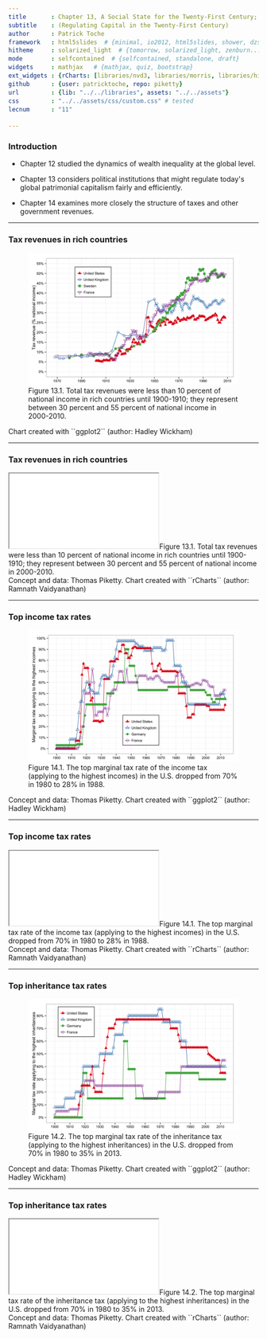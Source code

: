 ```yaml
---
title       : Chapter 13, A Social State for the Twenty-First Century; Chapter 14, Rethinking the Progressive Income Tax
subtitle    : (Regulating Capital in the Twenty-First Century)
author      : Patrick Toche
framework   : html5slides  # {minimal, io2012, html5slides, shower, dzslides, ...}
hitheme     : solarized_light  # {tomorrow, solarized_light, zenburn...}
mode        : selfcontained  # {selfcontained, standalone, draft}
widgets     : mathjax   # {mathjax, quiz, bootstrap}
ext_widgets : {rCharts: [libraries/nvd3, libraries/morris, libraries/highcharts]}
github      : {user: patricktoche, repo: piketty}
url         : {lib: "../../libraries", assets: "../../assets"}
css         : "../../assets/css/custom.css" # tested
lecnum      : "11"

---
```




### Introduction  

- Chapter 12 studied the dynamics of wealth inequality at the global level.

- Chapter 13 considers political institutions that might regulate today's global patrimonial capitalism fairly and efficiently.

- Chapter 14 examines more closely the structure of taxes and other government revenues.

---

### Tax revenues in rich countries

<figure>  
<img src = "../../figures/Figure_13_1.png" alt = "Figure 13.1. Tax revenues in rich countries, 1870-2010.">  
<figcaption class = 'figcaption'>Figure 13.1. Total tax revenues were less than 10 percent of national income in rich countries until 1900-1910; they represent between 30 percent and 55 percent of national income in 2000-2010.</figcaption>  
</figure> 
<footer class = 'footnote'>
Chart created with ``ggplot2`` (author: Hadley Wickham)
</footer>  

---

### Tax revenues in rich countries


<iframe src = 'figures/Figure_13_1.html' alt = "Figure 13.1. Tax revenues in rich countries, 1870-2010.">
</iframe><icaption class = 'icaption'>Figure 13.1. Total tax revenues were less than 10 percent of national income in rich countries until 1900-1910; they represent between 30 percent and 55 percent of national income in 2000-2010.</icaption>
<footer class = 'footnote'>  
Concept and data: Thomas Piketty. Chart created with ``rCharts`` (author: Ramnath Vaidyanathan)  
</footer>  

---

### Top income tax rates

<figure>  
<img src = "../../figures/Figure_14_1.png" alt = "Figure 14.1. Top income tax rates, 1900-2013.">  
<figcaption class = 'figcaption'>Figure 14.1. The top marginal tax rate of the income tax (applying to the highest incomes) in the U.S. dropped from 70% in 1980 to 28% in 1988.</figcaption>  
</figure> 
<footer class = 'footnote'>
Concept and data: Thomas Piketty. Chart created with ``ggplot2`` (author: Hadley Wickham)
</footer>  

---

### Top income tax rates


<iframe src = 'figures/Figure_14_1.html' alt = "Figure 14.1. Top income tax rates, 1900-2013.">
</iframe><icaption class = 'icaption'>Figure 14.1. The top marginal tax rate of the income tax (applying to the highest incomes) in the U.S. dropped from 70% in 1980 to 28% in 1988.</icaption>
<footer class = 'footnote'>  
Concept and data: Thomas Piketty. Chart created with ``rCharts`` (author: Ramnath Vaidyanathan)  
</footer>  

---

### Top inheritance tax rates

<figure>  
<img src = "../../figures/Figure_14_2.png" alt = "Figure 14.2. Top inheritance tax rates, 1900-2013.">  
<figcaption class = 'figcaption'>Figure 14.2. The top marginal tax rate of the inheritance tax (applying to the highest inheritances) in the U.S. dropped from 70% in 1980 to 35% in 2013.</figcaption>  
</figure> 
<footer class = 'footnote'>
Concept and data: Thomas Piketty. Chart created with ``ggplot2`` (author: Hadley Wickham)
</footer>  

---

### Top inheritance tax rates


<iframe src = 'figures/Figure_14_2.html' alt = "Figure 14.2. Top inheritance tax rates, 1900-2013.">
</iframe><icaption class = 'icaption'>Figure 14.2. The top marginal tax rate of the inheritance tax (applying to the highest inheritances) in the U.S. dropped from 70% in 1980 to 35% in 2013.</icaption>
<footer class = 'footnote'>  
Concept and data: Thomas Piketty. Chart created with ``rCharts`` (author: Ramnath Vaidyanathan)  
</footer>  

